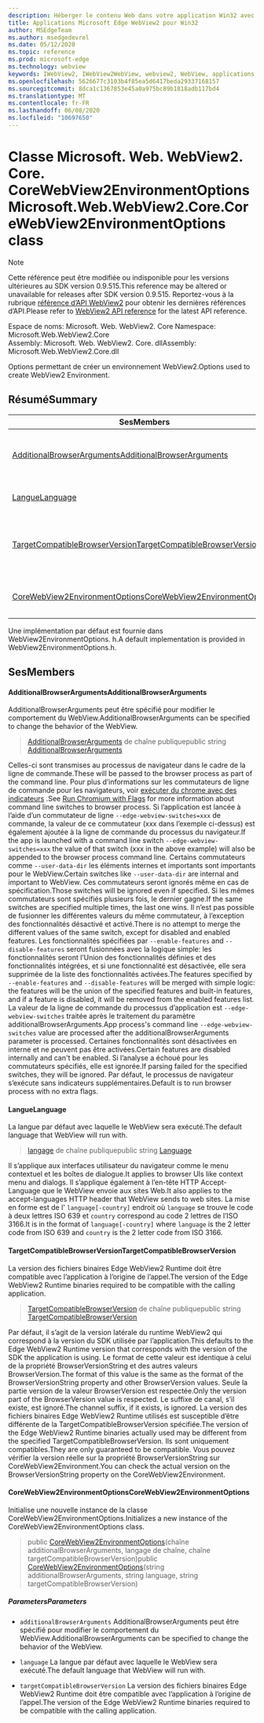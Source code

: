 ```yaml
---
description: Héberger le contenu Web dans votre application Win32 avec le contrôle Microsoft Edge WebView2
title: Applications Microsoft Edge WebView2 pour Win32
author: MSEdgeTeam
ms.author: msedgedevrel
ms.date: 05/12/2020
ms.topic: reference
ms.prod: microsoft-edge
ms.technology: webview
keywords: IWebView2, IWebView2WebView, webview2, WebView, applications Win32, Win32, Edge, ICoreWebView2, ICoreWebView2Controller, contrôle de navigateur, html Edge
ms.openlocfilehash: 5626677c3103b4f85ea5d6417beda29337168157
ms.sourcegitcommit: 8dca1c1367853e45a0a975bc89b1818adb117bd4
ms.translationtype: MT
ms.contentlocale: fr-FR
ms.lasthandoff: 06/08/2020
ms.locfileid: "10697650"
---
```

# <span data-ttu-id="dc5f3-104">Classe Microsoft. Web. WebView2. Core. CoreWebView2EnvironmentOptions</span><span class="sxs-lookup"><span data-stu-id="dc5f3-104">Microsoft.Web.WebView2.Core.CoreWebView2EnvironmentOptions class</span></span> 

> [!NOTE]
> <span data-ttu-id="dc5f3-105">Cette référence peut être modifiée ou indisponible pour les versions ultérieures au SDK version 0.9.515.</span><span class="sxs-lookup"><span data-stu-id="dc5f3-105">This reference may be altered or unavailable for releases after SDK version 0.9.515.</span></span> <span data-ttu-id="dc5f3-106">Reportez-vous à la rubrique [référence d’API WebView2](../../../webview2-api-reference.md) pour obtenir les dernières références d’API.</span><span class="sxs-lookup"><span data-stu-id="dc5f3-106">Please refer to [WebView2 API reference](../../../webview2-api-reference.md) for the latest API reference.</span></span>

<span data-ttu-id="dc5f3-107">Espace de noms: Microsoft. Web. WebView2. Core </span><span class="sxs-lookup"><span data-stu-id="dc5f3-107">Namespace: Microsoft.Web.WebView2.Core</span></span>\
<span data-ttu-id="dc5f3-108">Assembly: Microsoft. Web. WebView2. Core. dll</span><span class="sxs-lookup"><span data-stu-id="dc5f3-108">Assembly: Microsoft.Web.WebView2.Core.dll</span></span>

<span data-ttu-id="dc5f3-109">Options permettant de créer un environnement WebView2.</span><span class="sxs-lookup"><span data-stu-id="dc5f3-109">Options used to create WebView2 Environment.</span></span>

## <span data-ttu-id="dc5f3-110">Résumé</span><span class="sxs-lookup"><span data-stu-id="dc5f3-110">Summary</span></span>

 <span data-ttu-id="dc5f3-111">Ses</span><span class="sxs-lookup"><span data-stu-id="dc5f3-111">Members</span></span>                        | <span data-ttu-id="dc5f3-112">Descriptions</span><span class="sxs-lookup"><span data-stu-id="dc5f3-112">Descriptions</span></span>
--------------------------------|---------------------------------------------
[<span data-ttu-id="dc5f3-113">AdditionalBrowserArguments</span><span class="sxs-lookup"><span data-stu-id="dc5f3-113">AdditionalBrowserArguments</span></span>](#additionalbrowserarguments) | <span data-ttu-id="dc5f3-114">AdditionalBrowserArguments peut être spécifié pour modifier le comportement du WebView.</span><span class="sxs-lookup"><span data-stu-id="dc5f3-114">AdditionalBrowserArguments can be specified to change the behavior of the WebView.</span></span>
[<span data-ttu-id="dc5f3-115">Langue</span><span class="sxs-lookup"><span data-stu-id="dc5f3-115">Language</span></span>](#language) | <span data-ttu-id="dc5f3-116">La langue par défaut avec laquelle le WebView sera exécuté.</span><span class="sxs-lookup"><span data-stu-id="dc5f3-116">The default language that WebView will run with.</span></span>
[<span data-ttu-id="dc5f3-117">TargetCompatibleBrowserVersion</span><span class="sxs-lookup"><span data-stu-id="dc5f3-117">TargetCompatibleBrowserVersion</span></span>](#targetcompatiblebrowserversion) | <span data-ttu-id="dc5f3-118">La version des fichiers binaires Edge WebView2 Runtime doit être compatible avec l’application à l’origine de l’appel.</span><span class="sxs-lookup"><span data-stu-id="dc5f3-118">The version of the Edge WebView2 Runtime binaries required to be compatible with the calling application.</span></span>
[<span data-ttu-id="dc5f3-119">CoreWebView2EnvironmentOptions</span><span class="sxs-lookup"><span data-stu-id="dc5f3-119">CoreWebView2EnvironmentOptions</span></span>](#corewebview2environmentoptions) | <span data-ttu-id="dc5f3-120">Initialise une nouvelle instance de la classe CoreWebView2EnvironmentOptions.</span><span class="sxs-lookup"><span data-stu-id="dc5f3-120">Initializes a new instance of the CoreWebView2EnvironmentOptions class.</span></span>

<span data-ttu-id="dc5f3-121">Une implémentation par défaut est fournie dans WebView2EnvironmentOptions. h.</span><span class="sxs-lookup"><span data-stu-id="dc5f3-121">A default implementation is provided in WebView2EnvironmentOptions.h.</span></span>

## <span data-ttu-id="dc5f3-122">Ses</span><span class="sxs-lookup"><span data-stu-id="dc5f3-122">Members</span></span>

#### <span data-ttu-id="dc5f3-123">AdditionalBrowserArguments</span><span class="sxs-lookup"><span data-stu-id="dc5f3-123">AdditionalBrowserArguments</span></span> 

<span data-ttu-id="dc5f3-124">AdditionalBrowserArguments peut être spécifié pour modifier le comportement du WebView.</span><span class="sxs-lookup"><span data-stu-id="dc5f3-124">AdditionalBrowserArguments can be specified to change the behavior of the WebView.</span></span>

> <span data-ttu-id="dc5f3-125">[AdditionalBrowserArguments](#additionalbrowserarguments) de chaîne publique</span><span class="sxs-lookup"><span data-stu-id="dc5f3-125">public string [AdditionalBrowserArguments](#additionalbrowserarguments)</span></span>

<span data-ttu-id="dc5f3-126">Celles-ci sont transmises au processus de navigateur dans le cadre de la ligne de commande.</span><span class="sxs-lookup"><span data-stu-id="dc5f3-126">These will be passed to the browser process as part of the command line.</span></span> <span data-ttu-id="dc5f3-127">Pour plus d’informations sur les commutateurs de ligne de commande pour les navigateurs, voir [exécuter du chrome avec des indicateurs](https://aka.ms/RunChromiumWithFlags) .</span><span class="sxs-lookup"><span data-stu-id="dc5f3-127">See [Run Chromium with Flags](https://aka.ms/RunChromiumWithFlags) for more information about command line switches to browser process.</span></span> <span data-ttu-id="dc5f3-128">Si l’application est lancée à l’aide d’un commutateur de ligne `--edge-webview-switches=xxx` de commande, la valeur de ce commutateur (xxx dans l’exemple ci-dessus) est également ajoutée à la ligne de commande du processus du navigateur.</span><span class="sxs-lookup"><span data-stu-id="dc5f3-128">If the app is launched with a command line switch `--edge-webview-switches=xxx` the value of that switch (xxx in the above example) will also be appended to the browser process command line.</span></span> <span data-ttu-id="dc5f3-129">Certains commutateurs comme `--user-data-dir` les éléments internes et importants sont importants pour le WebView.</span><span class="sxs-lookup"><span data-stu-id="dc5f3-129">Certain switches like `--user-data-dir` are internal and important to WebView.</span></span> <span data-ttu-id="dc5f3-130">Ces commutateurs seront ignorés même en cas de spécification.</span><span class="sxs-lookup"><span data-stu-id="dc5f3-130">Those switches will be ignored even if specified.</span></span> <span data-ttu-id="dc5f3-131">Si les mêmes commutateurs sont spécifiés plusieurs fois, le dernier gagne.</span><span class="sxs-lookup"><span data-stu-id="dc5f3-131">If the same switches are specified multiple times, the last one wins.</span></span> <span data-ttu-id="dc5f3-132">Il n’est pas possible de fusionner les différentes valeurs du même commutateur, à l’exception des fonctionnalités désactivé et activé.</span><span class="sxs-lookup"><span data-stu-id="dc5f3-132">There is no attempt to merge the different values of the same switch, except for disabled and enabled features.</span></span> <span data-ttu-id="dc5f3-133">Les fonctionnalités spécifiées par `--enable-features` and `--disable-features` seront fusionnées avec la logique simple: les fonctionnalités seront l’Union des fonctionnalités définies et des fonctionnalités intégrées, et si une fonctionnalité est désactivée, elle sera supprimée de la liste des fonctionnalités activées.</span><span class="sxs-lookup"><span data-stu-id="dc5f3-133">The features specified by `--enable-features` and `--disable-features` will be merged with simple logic: the features will be the union of the specified features and built-in features, and if a feature is disabled, it will be removed from the enabled features list.</span></span> <span data-ttu-id="dc5f3-134">La valeur de la ligne de commande du processus d’application est `--edge-webview-switches` traitée après le traitement du paramètre additionalBrowserArguments.</span><span class="sxs-lookup"><span data-stu-id="dc5f3-134">App process's command line `--edge-webview-switches` value are processed after the additionalBrowserArguments parameter is processed.</span></span> <span data-ttu-id="dc5f3-135">Certaines fonctionnalités sont désactivées en interne et ne peuvent pas être activées.</span><span class="sxs-lookup"><span data-stu-id="dc5f3-135">Certain features are disabled internally and can't be enabled.</span></span> <span data-ttu-id="dc5f3-136">Si l’analyse a échoué pour les commutateurs spécifiés, elle est ignorée.</span><span class="sxs-lookup"><span data-stu-id="dc5f3-136">If parsing failed for the specified switches, they will be ignored.</span></span> <span data-ttu-id="dc5f3-137">Par défaut, le processus de navigateur s’exécute sans indicateurs supplémentaires.</span><span class="sxs-lookup"><span data-stu-id="dc5f3-137">Default is to run browser process with no extra flags.</span></span>

#### <span data-ttu-id="dc5f3-138">Langue</span><span class="sxs-lookup"><span data-stu-id="dc5f3-138">Language</span></span> 

<span data-ttu-id="dc5f3-139">La langue par défaut avec laquelle le WebView sera exécuté.</span><span class="sxs-lookup"><span data-stu-id="dc5f3-139">The default language that WebView will run with.</span></span>

> <span data-ttu-id="dc5f3-140">[langage](#language) de chaîne publique</span><span class="sxs-lookup"><span data-stu-id="dc5f3-140">public string [Language](#language)</span></span>

<span data-ttu-id="dc5f3-141">Il s’applique aux interfaces utilisateur du navigateur comme le menu contextuel et les boîtes de dialogue.</span><span class="sxs-lookup"><span data-stu-id="dc5f3-141">It applies to browser UIs like context menu and dialogs.</span></span> <span data-ttu-id="dc5f3-142">Il s’applique également à l’en-tête HTTP Accept-Language que le WebView envoie aux sites Web.</span><span class="sxs-lookup"><span data-stu-id="dc5f3-142">It also applies to the accept-languages HTTP header that WebView sends to web sites.</span></span> <span data-ttu-id="dc5f3-143">La mise en forme est de l' `language[-country]` endroit où `language` se trouve le code à deux lettres ISO 639 et `country` correspond au code 2 lettres de l’ISO 3166.</span><span class="sxs-lookup"><span data-stu-id="dc5f3-143">It is in the format of `language[-country]` where `language` is the 2 letter code from ISO 639 and `country` is the 2 letter code from ISO 3166.</span></span>

#### <span data-ttu-id="dc5f3-144">TargetCompatibleBrowserVersion</span><span class="sxs-lookup"><span data-stu-id="dc5f3-144">TargetCompatibleBrowserVersion</span></span> 

<span data-ttu-id="dc5f3-145">La version des fichiers binaires Edge WebView2 Runtime doit être compatible avec l’application à l’origine de l’appel.</span><span class="sxs-lookup"><span data-stu-id="dc5f3-145">The version of the Edge WebView2 Runtime binaries required to be compatible with the calling application.</span></span>

> <span data-ttu-id="dc5f3-146">[TargetCompatibleBrowserVersion](#targetcompatiblebrowserversion) de chaîne publique</span><span class="sxs-lookup"><span data-stu-id="dc5f3-146">public string [TargetCompatibleBrowserVersion](#targetcompatiblebrowserversion)</span></span>

<span data-ttu-id="dc5f3-147">Par défaut, il s’agit de la version latérale du runtime WebView2 qui correspond à la version du SDK utilisée par l’application.</span><span class="sxs-lookup"><span data-stu-id="dc5f3-147">This defaults to the Edge WebView2 Runtime version that corresponds with the version of the SDK the application is using.</span></span> <span data-ttu-id="dc5f3-148">Le format de cette valeur est identique à celui de la propriété BrowserVersionString et des autres valeurs BrowserVersion.</span><span class="sxs-lookup"><span data-stu-id="dc5f3-148">The format of this value is the same as the format of the BrowserVersionString property and other BrowserVersion values.</span></span> <span data-ttu-id="dc5f3-149">Seule la partie version de la valeur BrowserVersion est respectée.</span><span class="sxs-lookup"><span data-stu-id="dc5f3-149">Only the version part of the BrowserVersion value is respected.</span></span> <span data-ttu-id="dc5f3-150">Le suffixe de canal, s’il existe, est ignoré.</span><span class="sxs-lookup"><span data-stu-id="dc5f3-150">The channel suffix, if it exists, is ignored.</span></span> <span data-ttu-id="dc5f3-151">La version des fichiers binaires Edge WebView2 Runtime utilisés est susceptible d’être différente de la TargetCompatibleBrowserVersion spécifiée.</span><span class="sxs-lookup"><span data-stu-id="dc5f3-151">The version of the Edge WebView2 Runtime binaries actually used may be different from the specified TargetCompatibleBrowserVersion.</span></span> <span data-ttu-id="dc5f3-152">Ils sont uniquement compatibles.</span><span class="sxs-lookup"><span data-stu-id="dc5f3-152">They are only guaranteed to be compatible.</span></span> <span data-ttu-id="dc5f3-153">Vous pouvez vérifier la version réelle sur la propriété BrowserVersionString sur CoreWebView2Environment.</span><span class="sxs-lookup"><span data-stu-id="dc5f3-153">You can check the actual version on the BrowserVersionString property on the CoreWebView2Environment.</span></span>

#### <span data-ttu-id="dc5f3-154">CoreWebView2EnvironmentOptions</span><span class="sxs-lookup"><span data-stu-id="dc5f3-154">CoreWebView2EnvironmentOptions</span></span> 

<span data-ttu-id="dc5f3-155">Initialise une nouvelle instance de la classe CoreWebView2EnvironmentOptions.</span><span class="sxs-lookup"><span data-stu-id="dc5f3-155">Initializes a new instance of the CoreWebView2EnvironmentOptions class.</span></span>

> <span data-ttu-id="dc5f3-156">public [CoreWebView2EnvironmentOptions](#corewebview2environmentoptions)(chaîne additionalBrowserArguments, langage de chaîne, chaîne targetCompatibleBrowserVersion)</span><span class="sxs-lookup"><span data-stu-id="dc5f3-156">public  [CoreWebView2EnvironmentOptions](#corewebview2environmentoptions)(string additionalBrowserArguments, string language, string targetCompatibleBrowserVersion)</span></span>

##### <span data-ttu-id="dc5f3-157">Parameters</span><span class="sxs-lookup"><span data-stu-id="dc5f3-157">Parameters</span></span>
* `additionalBrowserArguments` <span data-ttu-id="dc5f3-158">AdditionalBrowserArguments peut être spécifié pour modifier le comportement du WebView.</span><span class="sxs-lookup"><span data-stu-id="dc5f3-158">AdditionalBrowserArguments can be specified to change the behavior of the WebView.</span></span> 

* `language` <span data-ttu-id="dc5f3-159">La langue par défaut avec laquelle le WebView sera exécuté.</span><span class="sxs-lookup"><span data-stu-id="dc5f3-159">The default language that WebView will run with.</span></span> 

* `targetCompatibleBrowserVersion` <span data-ttu-id="dc5f3-160">La version des fichiers binaires Edge WebView2 Runtime doit être compatible avec l’application à l’origine de l’appel.</span><span class="sxs-lookup"><span data-stu-id="dc5f3-160">The version of the Edge WebView2 Runtime binaries required to be compatible with the calling application.</span></span>

